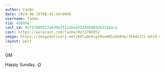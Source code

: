 ```yaml
---
author: FanBe
date: 2024-06-16T08:41:44+0000
username: fanbe
fid: 458956
cast_id: 0x737069522a6d9e3f1a36ed35d645803eb313baca
cast: https://warpcast.com/fanbe/0x73706952
image: https://imagedelivery.net/BXluQx4ige9GuW0Ia56BHw/769de131-8019-4579-3ba4-a2f25bf78700/original
layout: post
---
```

GM  
  
Happy Sunday. 🌞  

<img src='https://imagedelivery.net/BXluQx4ige9GuW0Ia56BHw/769de131-8019-4579-3ba4-a2f25bf78700/original' alt='' referrerpolicy='no-referrer'/>